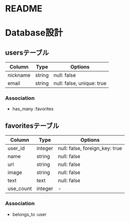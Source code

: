 # README

# Database設計

## usersテーブル

|Column|Type|Options|
|------|----|-------|
|nickname|string|null: false|
|email|string|null: false, unique: true|

### Association
- has_many :favorites

## favoritesテーブル

|Column|Type|Options|
|------|----|-------|
|user_id|integer|null: false, foreign_key: true|
|name|string|null: false|
|url|string|null: false|
|image|string|null: false|
|text|text|null: false|
|use_count|integer|-|

### Association
- belongs_to :user